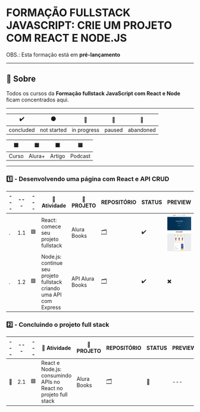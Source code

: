 # FORMAÇÃO FULLSTACK JAVASCRIPT: CRIE UM PROJETO COM REACT E NODE.JS

OBS.: Esta formação está em **pré-lançamento**

---

## 📌 Sobre
  Todos os cursos da **Formação fullstack JavaScript com React e Node** ficam concentrados aqui.

---

| ✔️ | ⚫ | 🔵 | 🔶 | 🔴 | 
| --- | --- | --- | --- | --- |
| concluded | not started | in progress | paused | abandoned |

| 🟪 | 🟦 | 🟫  | 🟨 |
| --- | --- | --- | --- |
| Curso | Alura+ | Artigo | Podcast |

---

### 1️⃣ - Desenvolvendo uma página com React e API CRUD

| --- | --- | --- | 📘 Atividade | 🔗 PROJETO | REPOSITÓRIO | STATUS | PREVIEW |
| --- | --- | --- | --- | --- | --- | --- | --- |
| . | 1.1 | 🟪 | React: comece seu projeto fullstack | Alura Books | [🗂️](./comeceSeuProjetoFullstack/) | ✔️ | <img align="center" alt="Miniatura da imagem do projeto" height="100" width="100" src="../.github/preview-aluraBooks.png"> |
| . | 1.2 | 🟪 | Node.js: continue seu projeto fullstack criando uma API com Express | API Alura Books | [🗂️](./criandoUmaAPIComExpress/) | ✔️ | ✖️ |

### 2️⃣ - Concluindo o projeto full stack

| --- | --- | --- | 📘 Atividade | 🔗 PROJETO | REPOSITÓRIO | STATUS | PREVIEW |
| --- | --- | --- | --- | --- | --- | --- | --- |
| 🚩 | 2.1 | 🟪 | React e Node.js: consumindo APIs no React no projeto full stack | Alura Books | [🗂️](./criandoUmaAPIComExpress/) | 🔵 | --- |